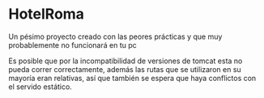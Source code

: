 # HotelRoma
Un pésimo proyecto creado con las peores prácticas y que muy probablemente no funcionará en tu pc

Es posible que por la incompatibilidad de versiones de tomcat esta no pueda correr correctamente, además las rutas que se utilizaron en su mayoría eran relativas, así que también se espera que haya conflictos con el servido estático.
